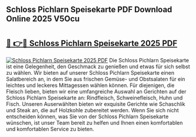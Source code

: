## Schloss Pichlarn Speisekarte PDF Download Online 2025 V5Ocu

# <h2><a href="http://gc8aphh.nevu.top/?p=Schloss+Pichlarn+Speisekarte">🔗 👉🔴 Schloss Pichlarn Speisekarte 2025 PDF</a></h2>

[![Schloss Pichlarn Speisekarte 2025 PDF](https://i.imgur.com/dBaPXMq.png)](http://gc8aphh.nevu.top/?p=Schloss+Pichlarn+Speisekarte)
Die Schloss Pichlarn Speisekarte ist eine Gelegenheit, den Geschmack zu genießen und etwas für sich selbst zu wählen. Wir bieten auf unserer Schloss Pichlarn Speisekarte einen Salatbereich an, in dem Sie aus frischen Gemüse- und Obstsalaten für ein leichtes und leckeres Mittagessen wählen können. Für diejenigen, die Fleisch lieben, bieten wir eine umfangreiche Auswahl an Gerichten auf der Schloss Pichlarn Speisekarte an: Rindfleisch, Schweinefleisch, Huhn und Fisch. Unseren Auserwählten bieten wir exquisite Gerichte wie Schaschlik und Steak an, die auf Holzkohle zubereitet werden. Wenn Sie sich nicht entscheiden können, was Sie von der Schloss Pichlarn Speisekarte wünschen, ist unser Team bereit zu helfen und Ihnen einen komfortablen und komfortablen Service zu bieten.

